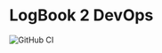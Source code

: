# LogBook 2 DevOps


![GitHub CI](https://github.com/luziandrade/LogBook2/actions/workflows/main.yml/badge.svg)
